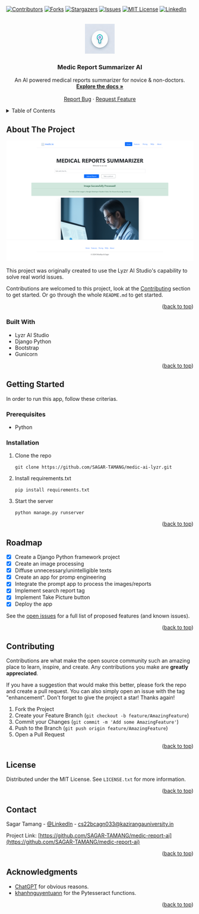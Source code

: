 <a name="readme-top"></a>

<!-- PROJECT SHIELDS -->
<!--
*** I'm using markdown "reference style" links for readability.
*** Reference links are enclosed in brackets [ ] instead of parentheses ( ).
*** See the bottom of this document for the declaration of the reference variables
*** for contributors-url, forks-url, etc. This is an optional, concise syntax you may use.
*** https://www.markdownguide.org/basic-syntax/#reference-style-links
-->
[![Contributors][contributors-shield]][contributors-url]
[![Forks][forks-shield]][forks-url]
[![Stargazers][stars-shield]][stars-url]
[![Issues][issues-shield]][issues-url]
[![MIT License][license-shield]][license-url]
[![LinkedIn][linkedin-shield]][linkedin-url]



<!-- PROJECT LOGO -->
<br />
<div align="center">
  <a href="https://github.com/github_username/repo_name">
    <img src="https://raw.githubusercontent.com/SAGAR-TAMANG/medic-ai-lyzr/master/static/img/favicon1.png" alt="Logo" width="80" height="80">
  </a>

<h3 align="center">Medic Report Summarizer AI</h3>

  <p align="center">
    An AI powered medical reports summarizer for novice & non-doctors.
    <br />
    <a href="https://github.com/SAGAR-TAMANG/medic-report-ai/README.md"><strong>Explore the docs »</strong></a>
    <br />
    <br />
    <!-- <a href="https://github.com/github_username/repo_name">View Demo</a> -->
    <!-- · -->
    <a href="https://github.com/SAGAR-TAMANG/medic-report-ai/issues">Report Bug</a>
    ·
    <a href="https://github.com/SAGAR-TAMANG/medic-report-ai/issues">Request Feature</a>
  </p>
</div>



<!-- TABLE OF CONTENTS -->
<details>
  <summary>Table of Contents</summary>
  <ol>
    <li>
      <a href="#about-the-project">About The Project</a>
      <ul>
        <li><a href="#built-with">Built With</a></li>
      </ul>
    </li>
    <li>
      <a href="#getting-started">Getting Started</a>
      <ul>
        <li><a href="#prerequisites">Prerequisites</a></li>
        <li><a href="#installation">Installation</a></li>
      </ul>
    </li>
    <li><a href="#usage">Usage</a></li>
    <li><a href="#roadmap">Roadmap</a></li>
    <li><a href="#contributing">Contributing</a></li>
    <li><a href="#license">License</a></li>
    <li><a href="#contact">Contact</a></li>
    <li><a href="#acknowledgments">Acknowledgments</a></li>
  </ol>
</details>



<!-- ABOUT THE PROJECT -->
## About The Project

[![MEDIC AI Screen Shot][product-screenshot]](#about-the-project)

This project was originally created to use the Lyzr AI Studio's capability to solve real world issues.

Contributions are welcomed to this project, look at the <a href="#contributing">Contributing</a> section to get started. Or go through the whole `README.md` to get started. 

<p align="right">(<a href="#readme-top">back to top</a>)</p>



### Built With

* Lyzr AI Studio
* Django Python
* Bootstrap
* Gunicorn

<p align="right">(<a href="#readme-top">back to top</a>)</p>



<!-- GETTING STARTED -->
## Getting Started

In order to run this app, follow these criterias.

### Prerequisites

* Python

### Installation

1. Clone the repo
    ```
    git clone https://github.com/SAGAR-TAMANG/medic-ai-lyzr.git
    ```
2. Install requirements.txt
    ```
    pip install requirements.txt
    ```
3. Start the server
    ```
    python manage.py runserver
    ```

<p align="right">(<a href="#readme-top">back to top</a>)</p>


<!-- ROADMAP -->
## Roadmap

- [x] Create a Django Python framework project
- [x] Create an image processing
- [x] Diffuse unnecessary/unintelligible texts
- [x] Create an app for promp engineering
- [x] Integrate the prompt app to process the images/reports
- [x] Implement search report tag
- [x] Implement Take Picture button
- [x] Deploy the app

See the [open issues](https://github.com/SAGAR-TAMANG/medic-report-ai/issues) for a full list of proposed features (and known issues).

<p align="right">(<a href="#readme-top">back to top</a>)</p>



<!-- CONTRIBUTING -->
## Contributing

Contributions are what make the open source community such an amazing place to learn, inspire, and create. Any contributions you make are **greatly appreciated**.

If you have a suggestion that would make this better, please fork the repo and create a pull request. You can also simply open an issue with the tag "enhancement".
Don't forget to give the project a star! Thanks again!

1. Fork the Project
2. Create your Feature Branch (`git checkout -b feature/AmazingFeature`)
3. Commit your Changes (`git commit -m 'Add some AmazingFeature'`)
4. Push to the Branch (`git push origin feature/AmazingFeature`)
5. Open a Pull Request

<p align="right">(<a href="#readme-top">back to top</a>)</p>



<!-- LICENSE -->
## License

Distributed under the MIT License. See `LICENSE.txt` for more information.

<p align="right">(<a href="#readme-top">back to top</a>)</p>



<!-- CONTACT -->
## Contact

Sagar Tamang - [@LinkedIn](https://www.linkedin.com/in/sagar-tmg/) - cs22bcagn033@kazirangauniversity.in

Project Link: [https://github.com/SAGAR-TAMANG/medic-report-ai](https://github.com/SAGAR-TAMANG/medic-report-ai)

<p align="right">(<a href="#readme-top">back to top</a>)</p>



<!-- ACKNOWLEDGMENTS -->
## Acknowledgments

* [ChatGPT](https://chat.openai.com/) for obvious reasons.
* [khanhnguyentuann](https://github.com/khanhnguyentuann/python-ocr-text-recognition) for the Pytesseract functions.

<p align="right">(<a href="#readme-top">back to top</a>)</p>



<!-- MARKDOWN LINKS & IMAGES -->
<!-- https://www.markdownguide.org/basic-syntax/#reference-style-links -->
[contributors-shield]: https://img.shields.io/github/contributors/SAGAR-TAMANG/medic-report-ai.svg?style=for-the-badge
[contributors-url]: https://github.com/SAGAR-TAMANG/medic-report-ai/graphs/contributors
[forks-shield]: https://img.shields.io/github/forks/SAGAR-TAMANG/medic-report-ai.svg?style=for-the-badge
[forks-url]: https://github.com/SAGAR-TAMANG/medic-report-ai/network/members
[stars-shield]: https://img.shields.io/github/stars/SAGAR-TAMANG/medic-report-ai.svg?style=for-the-badge
[stars-url]: https://github.com/SAGAR-TAMANG/medic-report-ai/stargazers
[issues-shield]: https://img.shields.io/github/issues/SAGAR-TAMANG/medic-report-ai.svg?style=for-the-badge
[issues-url]: https://github.com/SAGAR-TAMANG/medic-report-ai/issues
[license-shield]: https://img.shields.io/github/license/SAGAR-TAMANG/medic-report-ai.svg?style=for-the-badge
[license-url]: https://github.com/SAGAR-TAMANG/medic-report-ai/LICENSE.txt
[linkedin-shield]: https://img.shields.io/badge/-LinkedIn-black.svg?style=for-the-badge&logo=linkedin&colorB=555
[linkedin-url]: https://www.linkedin.com/in/sagar-tmg/
[product-screenshot]: static/img/screenshot.png
[Next.js]: https://img.shields.io/badge/next.js-000000?style=for-the-badge&logo=nextdotjs&logoColor=white
[Next-url]: https://nextjs.org/
[React.js]: https://img.shields.io/badge/React-20232A?style=for-the-badge&logo=react&logoColor=61DAFB
[React-url]: https://reactjs.org/
[Vue.js]: https://img.shields.io/badge/Vue.js-35495E?style=for-the-badge&logo=vuedotjs&logoColor=4FC08D
[Vue-url]: https://vuejs.org/
[Angular.io]: https://img.shields.io/badge/Angular-DD0031?style=for-the-badge&logo=angular&logoColor=white
[Angular-url]: https://angular.io/
[Svelte.dev]: https://img.shields.io/badge/Svelte-4A4A55?style=for-the-badge&logo=svelte&logoColor=FF3E00
[Svelte-url]: https://svelte.dev/
[Laravel.com]: https://img.shields.io/badge/Laravel-FF2D20?style=for-the-badge&logo=laravel&logoColor=white
[Laravel-url]: https://laravel.com
[Bootstrap.com]: https://img.shields.io/badge/Bootstrap-563D7C?style=for-the-badge&logo=bootstrap&logoColor=white
[Bootstrap-url]: https://getbootstrap.com
[JQuery.com]: https://img.shields.io/badge/jQuery-0769AD?style=for-the-badge&logo=jquery&logoColor=white
[JQuery-url]: https://jquery.com 
[Django]: https://img.shields.io/badge/Django-092E20?logo=django&logoColor=fff&style=flat
[Django-url]: https://www.djangoproject.com/
